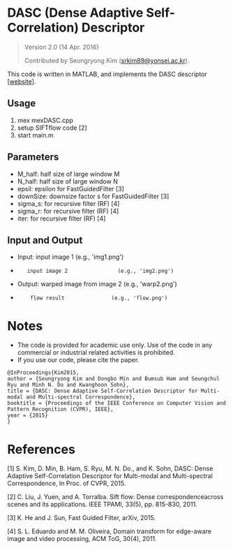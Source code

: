 # DASC (Dense Adaptive Self-Correlation) Descriptor

> Version 2.0 (14 Apr. 2016)
>
> Contributed by Seungryong Kim (srkim89@yonsei.ac.kr).

This code is written in MATLAB, and implements the DASC descriptor [[website](https://github.com/seungryong/DASC/)]. 

## Usage
1) mex mexDASC.cpp
2) setup SIFTflow code [2]
3) start main.m

## Parameters
- M_half: half size of large window M
- N_half: half size of large window N 
- epsil: epsilon for FastGuidedFilter [3] 
- downSize: downsize factor s for FastGuidedFilter [3]
- sigma_s: for recursive filter (RF) [4]
- sigma_r: for recursive filter (RF) [4]
- iter: for recursive filter (RF) [4]

## Input and Output
- Input: input image 1                (e.g., 'img1.png')
-        input image 2                (e.g., 'img2.png')
- Output: warped image from image 2	(e.g., 'warp2.png')
-         flow result             	(e.g., 'flow.png')
  
# Notes

  - The code is provided for academic use only. Use of the code in any commercial or industrial related activities is prohibited. 
  - If you use our code, please cite the paper. 

```
@InProceedings{Kim2015,
author = {Seungryong Kim and Dongbo Min and Bumsub Ham and Seungchul Ryu and Minh N. Do and Kwanghoon Sohn},
title = {DASC: Dense Adaptive Self-Correlation Descriptor for Multi-modal and Multi-spectral Correspondence},
booktitle = {Proceedings of the IEEE Conference on Computer Vision and Pattern Recognition (CVPR), IEEE},
year = {2015}
}
```

# References

[1] S. Kim, D. Min, B. Ham, S. Ryu, M. N. Do., and K. Sohn, DASC: Dense Adaptive Self-Correlation Descriptor for Multi-modal and Multi-spectral Correspondence, In Proc. of CVPR, 2015.

[2] C. Liu, J. Yuen, and A. Torralba. Sift flow: Dense correspondenceacross scenes and its applications. IEEE TPAMI, 33(5), pp. 815-830, 2011.

[3] K. He and J. Sun, Fast Guided Filter, arXiv, 2015.

[4] S. L. Eduardo and M. M. Oliveira, Domain transform for edge-aware image and video processing, ACM ToG, 30(4), 2011.
